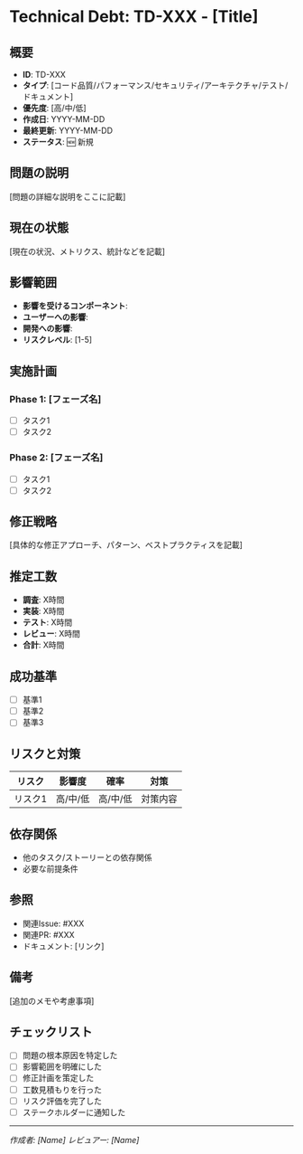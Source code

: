 # Technical Debt: TD-XXX - [Title]

## 概要
- **ID**: TD-XXX
- **タイプ**: [コード品質/パフォーマンス/セキュリティ/アーキテクチャ/テスト/ドキュメント]
- **優先度**: [高/中/低]
- **作成日**: YYYY-MM-DD
- **最終更新**: YYYY-MM-DD
- **ステータス**: 🆕 新規

## 問題の説明
[問題の詳細な説明をここに記載]

## 現在の状態
[現在の状況、メトリクス、統計などを記載]

## 影響範囲
- **影響を受けるコンポーネント**: 
- **ユーザーへの影響**: 
- **開発への影響**: 
- **リスクレベル**: [1-5]

## 実施計画

### Phase 1: [フェーズ名]
- [ ] タスク1
- [ ] タスク2

### Phase 2: [フェーズ名]
- [ ] タスク1
- [ ] タスク2

## 修正戦略
[具体的な修正アプローチ、パターン、ベストプラクティスを記載]

## 推定工数
- **調査**: X時間
- **実装**: X時間
- **テスト**: X時間
- **レビュー**: X時間
- **合計**: X時間

## 成功基準
- [ ] 基準1
- [ ] 基準2
- [ ] 基準3

## リスクと対策

| リスク | 影響度 | 確率 | 対策 |
|--------|--------|------|------|
| リスク1 | 高/中/低 | 高/中/低 | 対策内容 |

## 依存関係
- 他のタスク/ストーリーとの依存関係
- 必要な前提条件

## 参照
- 関連Issue: #XXX
- 関連PR: #XXX
- ドキュメント: [リンク]

## 備考
[追加のメモや考慮事項]

## チェックリスト
- [ ] 問題の根本原因を特定した
- [ ] 影響範囲を明確にした
- [ ] 修正計画を策定した
- [ ] 工数見積もりを行った
- [ ] リスク評価を完了した
- [ ] ステークホルダーに通知した

---
*作成者: [Name]*
*レビュアー: [Name]*